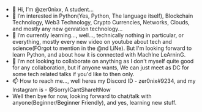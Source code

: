 - 👋 Hi, I’m @zer0nixx, A student...
- 👀 I’m interested in Python(Yes, Python, The language itself), Blockchain Technology, Web3 Technology, Crypto Currencies, Networks, Clouds, and mostly any new genration technology...
- 🌱 I’m currently learning..., well..., technically nothing in particular, or everything, mostly every new video on youtube about tech and science(FOrgot to mention in the @nd LiNe). But I'm looking forward to learn Python, and about how it is connected with MachIne LeArninG.
- 💞️ I’m not looking to collaborate on anything as I don't myself quite good for any collaboration, but if anyone wants, We can just meet as DC for some tech related talks if you'd like to then only.
- 📫 How to reach me..., well heres my Discord ID - zer0nix#9234, and my Instagram is - @SorryICantShareItNow
- Well then bye for now, looking forward to chat/talk with anyone(Beginner/Beginner Friendly), and yes, learning new stuff.

<!---
zer0nixx/zer0nixx is a ✨ special ✨ repository because its `README.md` (this file) appears on your GitHub profile.
You can click the Preview link to take a look at your changes.
--->
